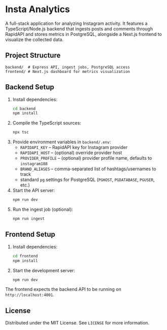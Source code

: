 # Insta Analytics

A full-stack application for analyzing Instagram activity. It features a TypeScript/Node.js backend that ingests posts and comments through RapidAPI and stores metrics in PostgreSQL, alongside a Next.js frontend to visualize the collected data.

## Project Structure

```
backend/  # Express API, ingest jobs, PostgreSQL access
frontend/ # Next.js dashboard for metrics visualization
```

## Backend Setup

1. Install dependencies:
   ```bash
   cd backend
   npm install
   ```
2. Compile the TypeScript sources:
   ```bash
   npx tsc
   ```
3. Provide environment variables in `backend/.env`:
   - `RAPIDAPI_KEY` – RapidAPI key for Instagram provider
   - `RAPIDAPI_HOST` – (optional) override provider host
   - `PROVIDER_PROFILE` – (optional) provider profile name, defaults to `instagram188`
   - `BRAND_ALIASES` – comma-separated list of hashtags/usernames to track
   - standard `pg` settings for PostgreSQL (`PGHOST`, `PGDATABASE`, `PGUSER`, etc.)
4. Start the API server:
   ```bash
   npm run dev
   ```
5. Run the ingest job (optional):
   ```bash
   npm run ingest
   ```

## Frontend Setup

1. Install dependencies:
   ```bash
   cd frontend
   npm install
   ```
2. Start the development server:
   ```bash
   npm run dev
   ```

The frontend expects the backend API to be running on `http://localhost:4001`.

## License

Distributed under the MIT License. See `LICENSE` for more information.
